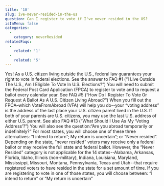 ```yaml
---
title: '10'
slug: ive-never-resided-in-the-us
question: Can I register to vote if I've never resided in the US?
isInMenu: false
categories:
  - 
    category: neverResided
relatedFaqs:
  - 
    related: '1'
  - 
    related: '5'
---
```

Yes! As a U.S. citizen living outside the U.S., federal law guarantees your right to vote in federal elections. See the answer to FAQ #1 (“I Live Outside The U.S., Am I Eligible To Vote In U.S. Elections?”) You will need to submit the Federal Post Card Application (FPCA) to register to vote and to request a ballot every calendar year. See FAQ #5 (“How Do I Register To Vote Or Request A Ballot As A U.S. Citizen Living Abroad?”) When you fill out the FPCA–which VoteFromAbroad (VFA) will help you do--your “voting address” is the address of the last place your U.S. citizen parent lived in the U.S. If both of your parents are U.S. citizens, you may use the last U.S. address of either U.S. parent. See also FAQ #13 (“What Should I Use As My ‘Voting Address’?”) You will also see the question:“Are you abroad temporarily or indefinitely?” For most states, you will choose one of these three alternatives: “I intend to return”; My return is uncertain”; or “Never resided”. Depending on the state, “never resided” voters may receive only a federal ballot or may receive the full state and federal ballot. However, the “Never Resided” category is not applicable for the 14 states--Alabama, Arkansas, Florida, Idaho, Illinois (non-military), Indiana, Louisiana, Maryland, Mississippi, Missouri, Montana, Pennsylvania, Texas and Utah--that require registered voters to have resided in the state for a set amount of time. If you are registering to vote in one of those states, you will choose between: “I intend to return” or “My return is uncertain”